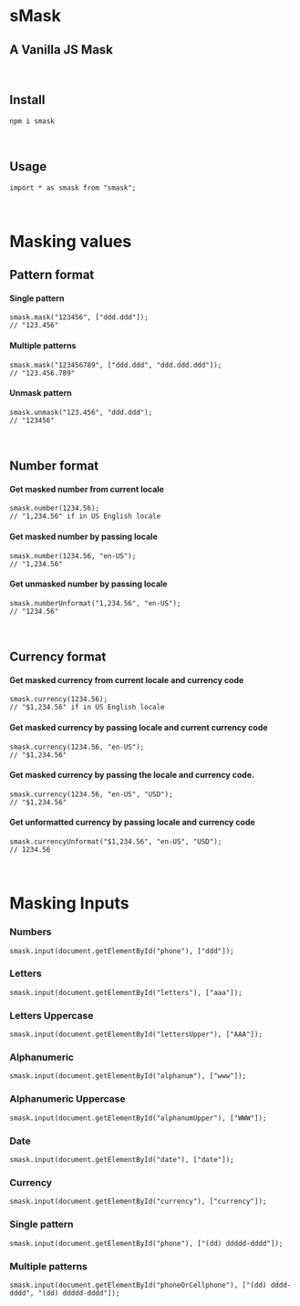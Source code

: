 # **sMask**
## A Vanilla JS Mask

<br/>

## Install
```
npm i smask
```
<br/>

## Usage
```
import * as smask from "smask";
```
<br/>

# Masking values
## Pattern format
#### Single pattern
```
smask.mask("123456", ["ddd.ddd"]);
// "123.456"
```
#### Multiple patterns
```
smask.mask("123456789", ["ddd.ddd", "ddd.ddd.ddd"]);
// "123.456.789"
```
#### Unmask pattern
```
smask.unmask("123.456", "ddd.ddd");
// "123456"
```
<br/>

## Number format

#### Get masked number from current locale
```
smask.number(1234.56);
// "1,234.56" if in US English locale
```
#### Get masked number by passing locale
```
smask.number(1234.56, "en-US");
// "1,234.56"
```
#### Get unmasked number by passing locale
```
smask.numberUnformat("1,234.56", "en-US");
// "1234.56"
```
<br/>

## Currency format
#### Get masked currency from current locale and currency code
```
smask.currency(1234.56);
// "$1,234.56" if in US English locale
```
#### Get masked currency by passing locale and current currency code
```
smask.currency(1234.56, "en-US");
// "$1,234.56"
```
#### Get masked currency by passing the locale and currency code.
```
smask.currency(1234.56, "en-US", "USD");
// "$1,234.56"
```
#### Get unformatted currency by passing locale and currency code
```
smask.currencyUnformat("$1,234.56", "en-US", "USD");
// 1234.56
```
<br/>

# Masking Inputs
### Numbers
```
smask.input(document.getElementById("phone"), ["ddd"]);
```
### Letters
```
smask.input(document.getElementById("letters"), ["aaa"]);
```
### Letters Uppercase
```
smask.input(document.getElementById("lettersUpper"), ["AAA"]);
```
### Alphanumeric
```
smask.input(document.getElementById("alphanum"), ["www"]);
```
### Alphanumeric Uppercase
```
smask.input(document.getElementById("alphanumUpper"), ["WWW"]);
```
### Date
```
smask.input(document.getElementById("date"), ["date"]);
```
### Currency
```
smask.input(document.getElementById("currency"), ["currency"]);
```

### Single pattern
```
smask.input(document.getElementById("phone"), ["(dd) ddddd-dddd"]);
```

### Multiple patterns
```
smask.input(document.getElementById("phoneOrCellphone"), ["(dd) dddd-dddd", "(dd) ddddd-dddd"]);
```
